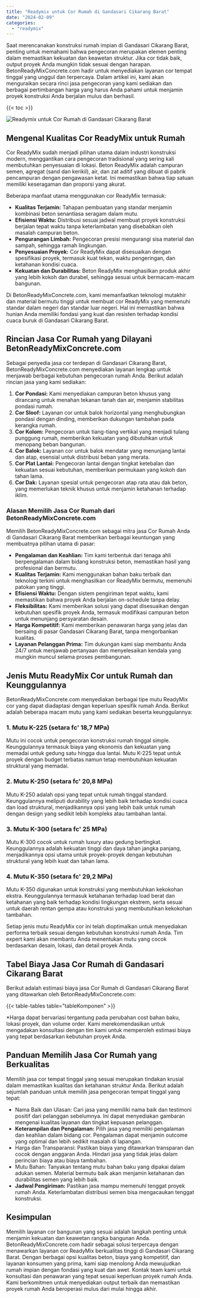 ```yaml
---
title: "Readymix untuk Cor Rumah di Gandasari Cikarang Barat"
date: "2024-02-09"
categories: 
  - "readymix"
---
```


Saat merencanakan konstruksi rumah impian di Gandasari Cikarang Barat, penting untuk memahami bahwa pengecoran merupakan elemen penting dalam memastikan kekuatan dan keawetan struktur. Jika cor tidak baik, output proyek Anda mungkin tidak sesuai dengan harapan. BetonReadyMixConcrete.com hadir untuk menyediakan layanan cor tempat tinggal yang unggul dan terpercaya. Dalam artikel ini, kami akan menguraikan secara rinci jasa pengecoran yang kami sediakan dan berbagai pertimbangan harga yang harus Anda pahami untuk menjamin proyek konstruksi Anda berjalan mulus dan berhasil.

{{< toc >}}

![Readymix untuk Cor Rumah di Gandasari Cikarang Barat](https://betoncor8.github.io/cor/harga-beton-readymix-concrete%20(35).png)

## Mengenal Kualitas Cor ReadyMix untuk Rumah

Cor ReadyMix sudah menjadi pilihan utama dalam industri konstruksi modern, menggantikan cara pengecoran tradisional yang sering kali membutuhkan penyesuaian di lokasi. Beton ReadyMix adalah campuran semen, agregat (sand dan kerikil), air, dan zat aditif yang dibuat di pabrik pencampuran dengan pengawasan ketat. Ini memastikan bahwa tiap satuan memiliki keseragaman dan proporsi yang akurat.

Beberapa manfaat utama menggunakan cor ReadyMix termasuk:

- **Kualitas Terjamin:** Tahapan pembuatan yang standar menjamin kombinasi beton senantiasa seragam dalam mutu.
- **Efisiensi Waktu:** Distribusi sesuai jadwal membuat proyek konstruksi berjalan tepat waktu tanpa keterlambatan yang disebabkan oleh masalah campuran beton.
- **Pengurangan Limbah:** Pengecoran presisi mengurangi sisa material dan sampah, sehingga ramah lingkungan.
- **Penyesuaian Proyek:** Cor ReadyMix dapat disesuaikan dengan spesifikasi proyek, termasuk kuat tekan, waktu pengeringan, dan ketahanan kondisi cuaca.
- **Kekuatan dan Durabilitas:** Beton ReadyMix menghasilkan produk akhir yang lebih kokoh dan durabel, sehingga sesuai untuk bermacam-macam bangunan.

Di BetonReadyMixConcrete.com, kami memanfaatkan teknologi mutakhir dan material bermutu tinggi untuk membuat cor ReadyMix yang memenuhi standar dalam negeri dan standar luar negeri. Hal ini memastikan bahwa hunian Anda memiliki fondasi yang kuat dan resisten terhadap kondisi cuaca buruk di Gandasari Cikarang Barat.

## Rincian Jasa Cor Rumah yang Dilayani BetonReadyMixConcrete.com

Sebagai penyedia jasa cor terdepan di Gandasari Cikarang Barat, BetonReadyMixConcrete.com menyediakan layanan lengkap untuk menjawab berbagai kebutuhan pengecoran rumah Anda. Berikut adalah rincian jasa yang kami sediakan:

1. **Cor Pondasi:** Kami menyediakan campuran beton khusus yang dirancang untuk menahan tekanan tanah dan air, menjamin stabilitas pondasi rumah.
2. **Cor Sloof:** Layanan cor untuk balok horizontal yang menghubungkan pondasi dengan dinding, memberikan dukungan tambahan pada kerangka rumah.
3. **Cor Kolom:** Pengecoran untuk tiang-tiang vertikal yang menjadi tulang punggung rumah, memberikan kekuatan yang dibutuhkan untuk menopang beban bangunan.
4. **Cor Balok:** Layanan cor untuk balok mendatar yang menunjang lantai dan atap, esensial untuk distribusi beban yang merata.
5. **Cor Plat Lantai:** Pengecoran lantai dengan tingkat ketebalan dan kekuatan sesuai kebutuhan, memberikan permukaan yang kokoh dan tahan lama.
6. **Cor Dak:** Layanan spesial untuk pengecoran atap rata atau dak beton, yang memerlukan teknik khusus untuk menjamin ketahanan terhadap iklim.

### Alasan Memilih Jasa Cor Rumah dari BetonReadyMixConcrete.com

Memilih BetonReadyMixConcrete.com sebagai mitra jasa Cor Rumah Anda di Gandasari Cikarang Barat memberikan berbagai keuntungan yang membuatnya pilihan utama di pasar:

- **Pengalaman dan Keahlian:** Tim kami terbentuk dari tenaga ahli berpengalaman dalam bidang konstruksi beton, memastikan hasil yang profesional dan bermutu.
- **Kualitas Terjamin:** Kami menggunakan bahan baku terbaik dan teknologi terkini untuk menghasilkan cor ReadyMix bermutu, memenuhi patokan yang tinggi.
- **Efisiensi Waktu:** Dengan sistem pengiriman tepat waktu, kami memastikan bahwa proyek Anda berjalan on-schedule tanpa delay.
- **Fleksibilitas:** Kami memberikan solusi yang dapat disesuaikan dengan kebutuhan spesifik proyek Anda, termasuk modifikasi campuran beton untuk menunjang persyaratan desain.
- **Harga Kompetitif:** Kami memberikan penawaran harga yang jelas dan bersaing di pasar Gandasari Cikarang Barat, tanpa mengorbankan kualitas.
- **Layanan Pelanggan Prima:** Tim dukungan kami siap membantu Anda 24/7 untuk menjawab pertanyaan dan menyelesaikan kendala yang mungkin muncul selama proses pembangunan.

## Jenis Mutu ReadyMix Cor untuk Rumah dan Keunggulannya

BetonReadyMixConcrete.com menyediakan berbagai tipe mutu ReadyMix cor yang dapat diadaptasi dengan keperluan spesifik rumah Anda. Berikut adalah beberapa macam mutu yang kami sediakan beserta keunggulannya:

### 1\. Mutu K-225 (setara fc' 18,7 MPa)

Mutu ini cocok untuk pengecoran konstruksi rumah tinggal simple. Keunggulannya termasuk biaya yang ekonomis dan kekuatan yang memadai untuk gedung satu hingga dua lantai. Mutu K-225 tepat untuk proyek dengan budget terbatas namun tetap membutuhkan kekuatan struktural yang memadai.

### 2\. Mutu K-250 (setara fc' 20,8 MPa)

Mutu K-250 adalah opsi yang tepat untuk rumah tinggal standard. Keunggulannya meliputi durability yang lebih baik terhadap kondisi cuaca dan load struktural, menjadikannya opsi yang lebih baik untuk rumah dengan design yang sedikit lebih kompleks atau tambahan lantai.

### 3\. Mutu K-300 (setara fc' 25 MPa)

Mutu K-300 cocok untuk rumah luxury atau gedung bertingkat. Keunggulannya adalah kekuatan tinggi dan daya tahan jangka panjang, menjadikannya opsi utama untuk proyek-proyek dengan kebutuhan struktural yang lebih kuat dan tahan lama.

### 4\. Mutu K-350 (setara fc' 29,2 MPa)

Mutu K-350 digunakan untuk konstruksi yang membutuhkan kekokohan ekstra. Keunggulannya termasuk ketahanan terhadap load berat dan ketahanan yang baik terhadap kondisi lingkungan ekstrem, serta sesuai untuk daerah rentan gempa atau konstruksi yang membutuhkan kekokohan tambahan.

Setiap jenis mutu ReadyMix cor ini telah dioptimalkan untuk menyediakan performa terbaik sesuai dengan kebutuhan konstruksi rumah Anda. Tim expert kami akan membantu Anda menentukan mutu yang cocok berdasarkan desain, lokasi, dan detail proyek Anda.

## Tabel Biaya Jasa Cor Rumah di Gandasari Cikarang Barat

Berikut adalah estimasi biaya jasa Cor Rumah di Gandasari Cikarang Barat yang ditawarkan oleh BetonReadyMixConcrete.com:

{{< table-tables table="tableKomponen" >}}

\*Harga dapat bervariasi tergantung pada perubahan cost bahan baku, lokasi proyek, dan volume order. Kami merekomendasikan untuk mengadakan konsultasi dengan tim kami untuk memperoleh estimasi biaya yang tepat berdasarkan kebutuhan proyek Anda.

## Panduan Memilih Jasa Cor Rumah yang Berkualitas

Memilih jasa cor tempat tinggal yang sesuai merupakan tindakan krusial dalam memastikan kualitas dan ketahanan struktur Anda. Berikut adalah sejumlah panduan untuk memilih jasa pengecoran tempat tinggal yang tepat:

- Nama Baik dan Ulasan: Cari jasa yang memiliki nama baik dan testimoni positif dari pelanggan sebelumnya. Ini dapat menyediakan gambaran mengenai kualitas layanan dan tingkat kepuasan pelanggan.
- **Keterampilan dan Pengalaman:** Pilih jasa yang memiliki pengalaman dan keahlian dalam bidang cor. Pengalaman dapat menjamin outcome yang optimal dan lebih sedikit masalah di lapangan.
- Harga dan Transparansi: Pastikan biaya yang ditawarkan transparan dan cocok dengan anggaran Anda. Hindari jasa yang tidak jelas dalam perincian biaya atau biaya tambahan.
- Mutu Bahan: Tanyakan tentang mutu bahan baku yang dipakai dalam adukan semen. Material bermutu baik akan menjamin ketahanan dan durabilitas semen yang lebih baik.
- **Jadwal Pengiriman:** Pastikan jasa mampu memenuhi tenggat proyek rumah Anda. Keterlambatan distribusi semen bisa mengacaukan tenggat konstruksi.

## Kesimpulan

Memilih layanan cor bangunan yang sesuai adalah langkah penting untuk menjamin kekuatan dan keawetan rangka bangunan Anda. BetonReadyMixConcrete.com hadir sebagai solusi terpercaya dengan menawarkan layanan cor ReadyMix berkualitas tinggi di Gandasari Cikarang Barat. Dengan berbagai opsi kualitas beton, biaya yang kompetitif, dan layanan konsumen yang prima, kami siap menolong Anda mewujudkan rumah impian dengan fondasi yang kuat dan awet. Kontak team kami untuk konsultasi dan penawaran yang tepat sesuai keperluan proyek rumah Anda. Kami berkomitmen untuk menyediakan output terbaik dan memastikan proyek rumah Anda beroperasi mulus dari mulai hingga akhir.
